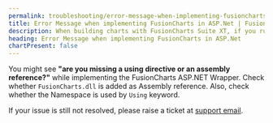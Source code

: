 ```yaml
---
permalink: troubleshooting/error-message-when-implementing-fusioncharts-in-aspnet.html
title: Error Message when implementing FusionCharts in ASP.Net | FusionCharts
description: When building charts with FusionCharts Suite XT, if you run into errors, you can use our troubleshooting to trace such errors
heading: Error Message when implementing FusionCharts in ASP.Net
chartPresent: false
---
```


You might see **"are you missing a using directive or an assembly reference?"** while implementing the FusionCharts ASP.NET Wrapper. Check whether `FusionCharts.dll` is added as Assembly reference. Also, check whether the Namespace is used by `Using` keyword.

If your issue is still not resolved, please raise a ticket at [support email](support@fusioncharts.com).